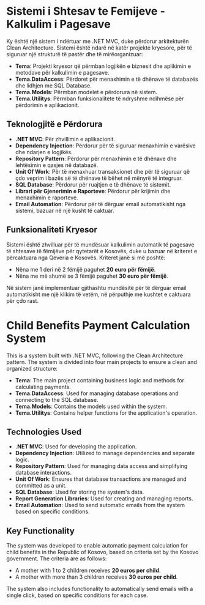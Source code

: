 # Sistemi i Shtesav te Femijeve - Kalkulim i Pagesave

Ky është një sistem i ndërtuar me .NET MVC, duke përdorur arkitekturën Clean Architecture. Sistemi është ndarë në katër projekte kryesore, për të siguruar një strukturë të pastër dhe të mirëorganizuar:

- **Tema**: Projekti kryesor që përmban logjikën e biznesit dhe aplikimin e metodave për kalkulimin e pagesave.
- **Tema.DataAccess**: Përdoret për menaxhimin e të dhënave të databazës dhe lidhjen me SQL Database.
- **Tema.Models**: Përmban modelet e përdorura në sistem.
- **Tema.Utilitys**: Përmban funksionalitete të ndryshme ndihmëse për përdorimin e aplikacionit.

## Teknologjitë e Përdorura

- **.NET MVC**: Për zhvillimin e aplikacionit.
- **Dependency Injection**: Përdorur për të siguruar menaxhimin e varësive dhe ndarjen e logjikës.
- **Repository Pattern**: Përdorur për menaxhimin e të dhënave dhe lehtësimin e qasjes në databazë.
- **Unit Of Work**: Për të menaxhuar transaksionet dhe për të siguruar që çdo veprim i bazës së të dhënave të bëhet në mënyrë të integruar.
- **SQL Database**: Përdorur për ruajtjen e të dhënave të sistemit.
- **Librari për Gjenerimin e Raporteve**: Përdorur për krijimin dhe menaxhimin e raporteve.
- **Email Automation**: Përdorur për të dërguar email automatikisht nga sistemi, bazuar në një kusht të caktuar.

## Funksionaliteti Kryesor

Sistemi është zhvilluar për të mundësuar kalkulimin automatik të pagesave të shtesave të fëmijëve për qytetarët e Kosovës, duke u bazuar në kriteret e përcaktuara nga Qeveria e Kosovës. Kriteret janë si më poshtë:

- Nëna me 1 deri në 2 fëmijë paguhet **20 euro për fëmijë**.
- Nëna me më shumë se 3 fëmijë paguhet **30 euro për fëmijë**.

Në sistem janë implementuar gjithashtu mundësitë për të dërguar email automatikisht me një klikim të vetëm, në përputhje me kushtet e caktuara për çdo rast.



# Child Benefits Payment Calculation System

This is a system built with .NET MVC, following the Clean Architecture pattern. The system is divided into four main projects to ensure a clean and organized structure:

- **Tema**: The main project containing business logic and methods for calculating payments.
- **Tema.DataAccess**: Used for managing database operations and connecting to the SQL database.
- **Tema.Models**: Contains the models used within the system.
- **Tema.Utilitys**: Contains helper functions for the application's operation.

## Technologies Used

- **.NET MVC**: Used for developing the application.
- **Dependency Injection**: Utilized to manage dependencies and separate logic.
- **Repository Pattern**: Used for managing data access and simplifying database interactions.
- **Unit Of Work**: Ensures that database transactions are managed and committed as a unit.
- **SQL Database**: Used for storing the system's data.
- **Report Generation Libraries**: Used for creating and managing reports.
- **Email Automation**: Used to send automatic emails from the system based on specific conditions.

## Key Functionality

The system was developed to enable automatic payment calculation for child benefits in the Republic of Kosovo, based on criteria set by the Kosovo government. The criteria are as follows:

- A mother with 1 to 2 children receives **20 euros per child**.
- A mother with more than 3 children receives **30 euros per child**.

The system also includes functionality to automatically send emails with a single click, based on specific conditions for each case.
